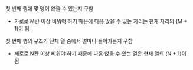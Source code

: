 첫 번째 행에 몇 명이 앉을 수 있는지 구함

- 가로로 M칸 이상 비워야 하기 때문에 다음 앉을 수 있는 자리는 현재 자리의 (M + 1)이 됨

첫 번째 행의 구조가 전체 열 중에서 얼마나 들어가는지 구함

- 세로로 N칸 이상 비워야 하기 때문에 다음 앉을 수 있는 열은 현재 열의 (N + 1)이 됨

